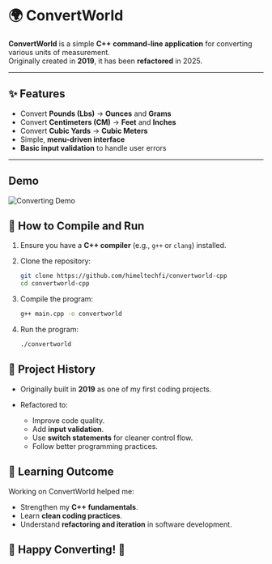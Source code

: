 # 🌍 ConvertWorld

**ConvertWorld** is a simple **C++ command-line application** for converting various units of measurement.  
Originally created in **2019**, it has been **refactored** in 2025.

---

## ✨ Features
- Convert **Pounds (Lbs)** → **Ounces** and **Grams**  
- Convert **Centimeters (CM)** → **Feet** and **Inches**  
- Convert **Cubic Yards** → **Cubic Meters**  
- Simple, **menu-driven interface**  
- **Basic input validation** to handle user errors  

---

## Demo

![Converting Demo](https://imgur.com/0cmVYSe.png)


## 🚀 How to Compile and Run

1. Ensure you have a **C++ compiler** (e.g., `g++` or `clang`) installed.  
2. Clone the repository:
   ```bash
   git clone https://github.com/himeltechfi/convertworld-cpp
   cd convertworld-cpp
   ```
3. Compile the program:

   ```bash
   g++ main.cpp -o convertworld
   ```
4. Run the program:
   ```bash
   ./convertworld
   ```

## 📜 Project History

- Originally built in **2019** as one of my first coding projects.  

- Refactored to:  
  - Improve code quality.  
  - Add **input validation**.  
  - Use **switch statements** for cleaner control flow.  
  - Follow better programming practices.  

## 🎯 Learning Outcome

Working on ConvertWorld helped me:

- Strengthen my **C++ fundamentals**.  
- Learn **clean coding practices**.  
- Understand **refactoring and iteration** in software development.  


## 🔗 Happy Converting! 🚀
